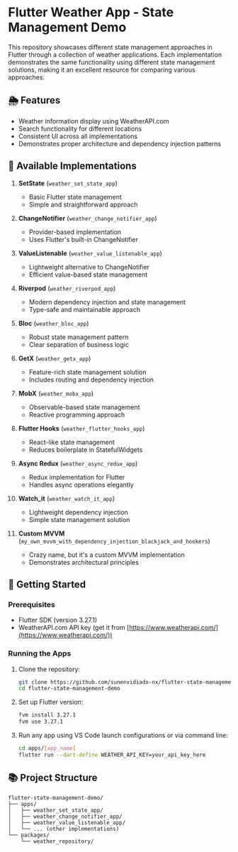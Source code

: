 # Flutter Weather App - State Management Demo

This repository showcases different state management approaches in Flutter through a collection of weather applications. Each implementation demonstrates the same functionality using different state management solutions, making it an excellent resource for comparing various approaches.

## 🌦 Features

- Weather information display using WeatherAPI.com
- Search functionality for different locations
- Consistent UI across all implementations
- Demonstrates proper architecture and dependency injection patterns

## 📱 Available Implementations

1. **SetState** (`weather_set_state_app`)
   - Basic Flutter state management
   - Simple and straightforward approach

2. **ChangeNotifier** (`weather_change_notifier_app`)
   - Provider-based implementation
   - Uses Flutter's built-in ChangeNotifier

3. **ValueListenable** (`weather_value_listenable_app`)
   - Lightweight alternative to ChangeNotifier
   - Efficient value-based state management

4. **Riverpod** (`weather_riverpod_app`)
   - Modern dependency injection and state management
   - Type-safe and maintainable approach

5. **Bloc** (`weather_bloc_app`)
   - Robust state management pattern
   - Clear separation of business logic

6. **GetX** (`weather_getx_app`)
   - Feature-rich state management solution
   - Includes routing and dependency injection

7. **MobX** (`weather_mobx_app`)
   - Observable-based state management
   - Reactive programming approach

8. **Flutter Hooks** (`weather_flutter_hooks_app`)
   - React-like state management
   - Reduces boilerplate in StatefulWidgets

9. **Async Redux** (`weather_async_redux_app`)
   - Redux implementation for Flutter
   - Handles async operations elegantly

10. **Watch_it** (`weather_watch_it_app`)
    - Lightweight dependency injection
    - Simple state management solution

11. **Custom MVVM** (`my_own_mvvm_with_dependency_injection_blackjack_and_hookers`)
    - Crazy name, but it's a custom MVVM implementation
    - Demonstrates architectural principles

## 🚀 Getting Started

### Prerequisites
- Flutter SDK (version 3.27.1)
- WeatherAPI.com API key (get it from [https://www.weatherapi.com/](https://www.weatherapi.com/))

### Running the Apps

1. Clone the repository:
   ```bash
   git clone https://github.com/sunenvidiado-nx/flutter-state-management-demo.git
   cd flutter-state-management-demo
   ```

2. Set up Flutter version:
   ```bash
   fvm install 3.27.1
   fvm use 3.27.1
   ```

3. Run any app using VS Code launch configurations or via command line:
   ```bash
   cd apps/[app_name]
   flutter run --dart-define WEATHER_API_KEY=your_api_key_here
   ```

## 📚 Project Structure

```
flutter-state-management-demo/
├── apps/
│   ├── weather_set_state_app/
│   ├── weather_change_notifier_app/
│   ├── weather_value_listenable_app/
│   └── ... (other implementations)
└── packages/
    └── weather_repository/
```
